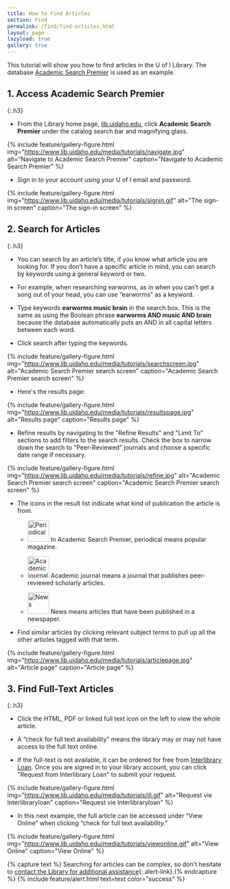 ```yaml
---
title: How to Find Articles
section: Find
permalink: /find/find-articles.html
layout: page
lazyload: true
gallery: true
---
```


This tutorial will show you how to find articles in the U of I Library. The database [Academic Search Premier](https://uidaho.idm.oclc.org/login?url=https://search.ebscohost.com/login.asp?profile=ehost&defaultdb=aph&defaultdb=f5h&defaultdb=ufh) is used as an example.

## 1. Access Academic Search Premier
{:.h3}

- From the Library home page, [lib.uidaho.edu](https://lib.uidaho.edu), click **Academic Search Premier** under the catalog search bar and magnifying glass.

{% include feature/gallery-figure.html img="https://www.lib.uidaho.edu/media/tutorials/navigate.jpg" alt="Navigate to Academic Search Premier" caption="Navigate to Academic Search Premier" %}

- Sign in to your account using your U of I email and password.

{% include feature/gallery-figure.html img="https://www.lib.uidaho.edu/media/tutorials/signin.gif" alt="The sign-in screen" caption="The sign-in screen" %}

## 2. Search for Articles
{:.h3}

- You can search by an article’s title, if you know what article you are looking for. If you don’t have a specific article in mind, you can search by keywords using a general keyword or two.

- For example, when researching earworms, as in when you can’t get a song out of your head, you can use “earworms” as a keyword.

- Type keywords **earworms music brain** in the search box. This is the same as using the Boolean phrase **earworms AND music AND brain** because the database automatically puts an AND in all capital letters between each word. 

- Click search after typing the keywords.

{% include feature/gallery-figure.html img="https://www.lib.uidaho.edu/media/tutorials/searchscreen.jpg" alt="Academic Search Premier search screen" caption="Academic Search Premier search screen" %}

- Here's the results page:

{% include feature/gallery-figure.html img="https://www.lib.uidaho.edu/media/tutorials/resultspage.jpg" alt="Results page" caption="Results page" %}

- Refine results by navigating to the "Refine Results" and "Limit To" sections to add filters to the search results. Check the box to narrow down the search to "Peer-Reviewed" journals and choose a specific date range if necessary.

{% include feature/gallery-figure.html img="https://www.lib.uidaho.edu/media/tutorials/refine.jpg" alt="Academic Search Premier search screen" caption="Academic Search Premier search screen" %}

- The icons in the result list indicate what kind of publication the article is from. 

  - <img src="https://www.lib.uidaho.edu/media/tutorials/periodical.jpg" alt="Periodical" width="50" height="50" /> In Academic Search Premier, periodical means popular magazine. 

  - <img src="https://www.lib.uidaho.edu/media/tutorials/academicjournal.jpg" alt="Academic journal" width="50" height="50" /> Academic journal means a journal that publishes peer-reviewed scholarly articles.

  - <img src="https://www.lib.uidaho.edu/media/tutorials/news.jpg" alt="News" width="50" height="50" /> News means articles that have been published in a newspaper.

- Find similar articles by clicking relevant subject terms to pull up all the other articles tagged with that term.

{% include feature/gallery-figure.html img="https://www.lib.uidaho.edu/media/tutorials/articlepage.jpg" alt="Article page" caption="Article page" %}

## 3. Find Full-Text Articles
{:.h3}

- Click the HTML, PDF or linked full text icon on the left to view the whole article.

- A “check for full text availability” means the library may or may not have access to the full text online. 

- If the full-text is not available, it can be ordered for free from [Interlibrary Loan](https://www.lib.uidaho.edu/services/ill/). Once you are signed in to your library account, you can click "Request from Interlibrary Loan" to submit your request.

{% include feature/gallery-figure.html img="https://www.lib.uidaho.edu/media/tutorials/ill.gif" alt="Request vie Interlibraryloan" caption="Request vie Interlibraryloan" %}

- In this next example, the full article can be accessed under “View Online” when clicking “check for full text availability.”

{% include feature/gallery-figure.html img="https://www.lib.uidaho.edu/media/tutorials/viewonline.gif" alt="View Online" caption="View Online" %}

{% capture text %}
Searching for articles can be complex, so don't hesitate to [contact the Library for additional assistance](https://www.lib.uidaho.edu/help/){:.alert-link}.{% endcapture %}
{% include feature/alert.html text=text color="success" %}
